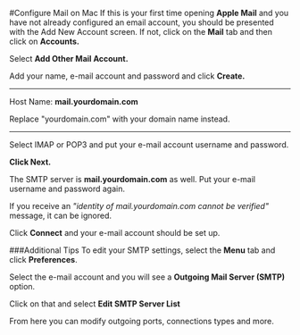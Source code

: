 #Configure Mail on Mac
If this is your first time opening **Apple Mail** and you have not already configured an email account, you should be presented with the Add New Account screen. If not, click on the **Mail** tab and then click on **Accounts.**

Select **Add Other Mail Account.**



Add your name, e-mail account and password and click **Create.**



----------

 Host Name: **mail.yourdomain.com**

Replace "yourdomain.com" with your domain name instead. 

----------

Select IMAP or POP3 and put your e-mail account username and password.

**Click Next.**



The SMTP server is **mail.yourdomain.com** as well.
Put your e-mail username and password again.

If you receive an *"identity of mail.yourdomain.com cannot be verified"* message, it can be ignored.

Click **Connect** and your e-mail account should be set up.



###Additional Tips
To edit your SMTP settings, select the **Menu** tab and click **Preferences**.


Select the e-mail account and you will see a **Outgoing Mail Server (SMTP)** option.

Click on that and select **Edit SMTP Server List**


From here you can modify outgoing ports, connections types and more.